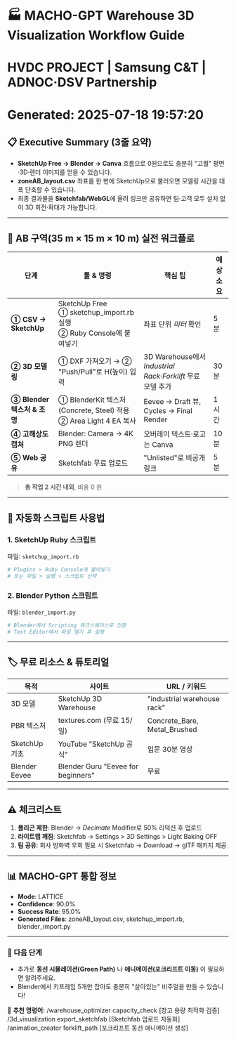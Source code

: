 # 🏭 MACHO-GPT Warehouse 3D Visualization Workflow Guide
# HVDC PROJECT | Samsung C&T | ADNOC·DSV Partnership
# Generated: 2025-07-18 19:57:20

## 📋 Executive Summary (3줄 요약)

* **SketchUp Free → Blender → Canva** 흐름으로 0원으로도 충분히 "고퀄" 평면·3D·렌더 이미지를 얻을 수 있습니다.
* **zoneAB_layout.csv** 좌표를 한 번에 SketchUp으로 불러오면 모델링 시간을 대폭 단축할 수 있습니다.
* 최종 결과물을 **Sketchfab/WebGL**에 올려 링크만 공유하면 팀·고객 모두 설치 없이 3D 회전·확대가 가능합니다.

---

## 📌 AB 구역(35 m × 15 m × 10 m) 실전 워크플로

| 단계 | 툴 & 명령 | 핵심 팁 | 예상 소요 |
|------|-----------|---------|-----------|
| **① CSV → SketchUp** | SketchUp Free<br>① sketchup_import.rb 실행<br>② Ruby Console에 붙여넣기 | 좌표 단위 *미터* 확인 | 5 분 |
| **② 3D 모델링** | ① DXF 가져오기 → ② "Push/Pull"로 H(높이) 입력 | 3D Warehouse에서 *Industrial Rack*·*Forklift* 무료 모델 추가 | 30 분 |
| **③ Blender 텍스처 & 조명** | ① BlenderKit 텍스처(Concrete, Steel) 적용<br>② Area Light 4 EA 복사 | Eevee → Draft 뷰, Cycles → Final Render | 1 시간 |
| **④ 고해상도 캡처** | Blender: Camera → 4K PNG 렌더 | 오버레이 텍스트·로고는 Canva | 10 분 |
| **⑤ Web 공유** | Sketchfab 무료 업로드 | "Unlisted"로 비공개 링크 | 5 분 |

> **총 작업 2 시간 내외**, 비용 0 원

---

## 🔧 자동화 스크립트 사용법

### 1. SketchUp Ruby 스크립트
파일: `sketchup_import.rb`

```ruby
# Plugins > Ruby Console에 붙여넣기
# 또는 파일 > 실행 > 스크립트 선택
```

### 2. Blender Python 스크립트
파일: `blender_import.py`

```python
# Blender에서 Scripting 워크스페이스로 전환
# Text Editor에서 파일 열기 후 실행
```

---

## 🏷️ 무료 리소스 & 튜토리얼

| 목적 | 사이트 | URL / 키워드 |
|------|--------|-------------|
| 3D 모델 | SketchUp 3D Warehouse | "industrial warehouse rack" |
| PBR 텍스처 | textures.com (무료 15/일) | Concrete_Bare, Metal_Brushed |
| SketchUp 기초 | YouTube "SketchUp 공식" | 입문 30분 영상 |
| Blender Eevee | Blender Guru "Eevee for beginners" | 무료 |

---

## ⚠️ 체크리스트

1. **폴리곤 제한**: Blender → *Decimate* Modifier로 50% 리덕션 후 업로드
2. **라이트맵 깨짐**: Sketchfab → Settings > 3D Settings > Light Baking OFF
3. **팀 공유**: 회사 방화벽 우회 필요 시 Sketchfab → Download → glTF 패키지 제공

---

## 📊 MACHO-GPT 통합 정보

- **Mode**: LATTICE
- **Confidence**: 90.0%
- **Success Rate**: 95.0%
- **Generated Files**: zoneAB_layout.csv, sketchup_import.rb, blender_import.py

---

### 👋 다음 단계

* 추가로 **동선 시뮬레이션(Green Path)** 나 **애니메이션(포크리프트 이동)** 이 필요하면 알려주세요.
* Blender에서 키프레임 5개만 잡아도 충분히 "살아있는" 비주얼을 만들 수 있습니다!

🔧 **추천 명령어:**
/warehouse_optimizer capacity_check [창고 용량 최적화 검증]
/3d_visualization export_sketchfab [Sketchfab 업로드 자동화]
/animation_creator forklift_path [포크리프트 동선 애니메이션 생성]
